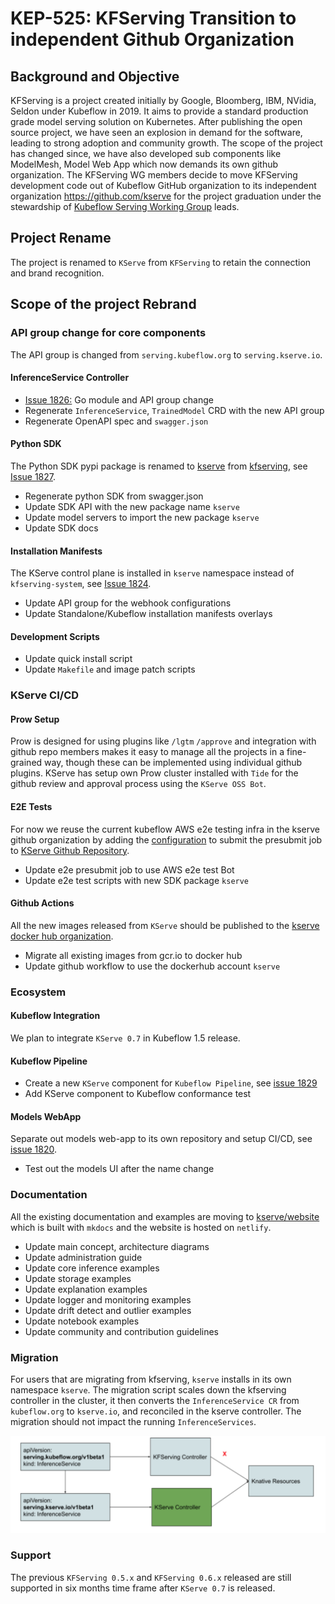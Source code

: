 # KEP-525: KFServing Transition to independent Github Organization

## Background and Objective

KFServing is a project created initially by Google, Bloomberg, IBM, NVidia, Seldon under Kubeflow in 2019. It aims to provide a standard production grade model serving solution on Kubernetes.
After publishing the open source project, we have seen an explosion in demand for the software, leading to strong adoption and community growth. The scope of the project has changed since, we have also developed sub components
like ModelMesh, Model Web App which now demands its own github organization.
The KFServing WG members decide to move KFServing development code out of Kubeflow GitHub organization to its independent organization https://github.com/kserve for the project graduation under
the stewardship of [Kubeflow Serving Working Group](https://github.com/kubeflow/community/blob/master/wg-serving/README.md) leads.

## Project Rename

The project is renamed to `KServe` from `KFServing` to retain the connection and brand recognition.

## Scope of the project Rebrand

### API group change for core components

The API group is changed from `serving.kubeflow.org` to `serving.kserve.io`.

#### InferenceService Controller

- [Issue 1826:](https://github.com/kserve/kserve/issues/1826) Go module and API group change
- Regenerate `InferenceService`, `TrainedModel` CRD with the new API group
- Regenerate OpenAPI spec and `swagger.json`

#### Python SDK

The Python SDK pypi package is renamed to [kserve](https://pypi.org/project/kserve/) from [kfserving](https://pypi.org/project/kfserving/),
see [Issue 1827](https://github.com/kserve/kserve/issues/1827).

- Regenerate python SDK from swagger.json
- Update SDK API with the new package name `kserve`
- Update model servers to import the new package `kserve`
- Update SDK docs

#### Installation Manifests

The KServe control plane is installed in `kserve` namespace instead of `kfserving-system`, see [Issue 1824](https://github.com/kserve/kserve/issues/1824).

- Update API group for the webhook configurations
- Update Standalone/Kubeflow installation manifests overlays

#### Development Scripts

- Update quick install script
- Update `Makefile` and image patch scripts

### KServe CI/CD

#### Prow Setup

Prow is designed for using plugins like `/lgtm` `/approve` and integration with github repo members makes it easy to manage all the projects in a fine-grained way,
though these can be implemented using individual github plugins. KServe has setup own Prow cluster installed with `Tide` for the github review and approval process using the
`KServe OSS Bot`.

#### E2E Tests

For now we reuse the current kubeflow AWS e2e testing infra in the kserve github organization by adding the [configuration](https://github.com/kubeflow/testing/blob/master/aws/GitOps/clusters/optional-test-infra-prow/namespaces/prow/config.yaml#L124)
to submit the presubmit job to [KServe Github Repository](https://github.com/kserve/kserve/).

- Update e2e presubmit job to use AWS e2e test Bot
- Update e2e test scripts with new SDK package `kserve`

#### Github Actions

All the new images released from `KServe` should be published to the [kserve docker hub organization](https://hub.docker.com/u/kserve).

- Migrate all existing images from gcr.io to docker hub
- Update github workflow to use the dockerhub account `kserve`

### Ecosystem

#### Kubeflow Integration

We plan to integrate `KServe 0.7` in Kubeflow 1.5 release.

#### Kubeflow Pipeline

- Create a new `KServe` component for `Kubeflow Pipeline`, see [issue 1829](https://github.com/kserve/kserve/issues/1829)
- Add KServe component to Kubeflow conformance test

#### Models WebApp

Separate out models web-app to its own repository and setup CI/CD, see [issue 1820](https://github.com/kserve/kserve/issues/1820).

- Test out the models UI after the name change

### Documentation

All the existing documentation and examples are moving to [kserve/website](https://github.com/kserve/website) which is built with `mkdocs` and the website is hosted on `netlify`.

- Update main concept, architecture diagrams
- Update administration guide
- Update core inference examples
- Update storage examples
- Update explanation examples
- Update logger and monitoring examples
- Update drift detect and outlier examples
- Update notebook examples
- Update community and contribution guidelines

### Migration

For users that are migrating from kfserving, `kserve` installs in its own namespace `kserve`.
The migration script scales down the kfserving controller in the cluster, it then converts the `InferenceService CR` from `kubeflow.org` to `kserve.io`, and reconciled in the kserve controller.
The migration should not impact the running `InferenceServices`.

![Migration Process](kfserving_migration.png)

### Support

The previous `KFServing 0.5.x` and `KFServing 0.6.x` released are still supported in six months time frame after `KServe 0.7` is released.
